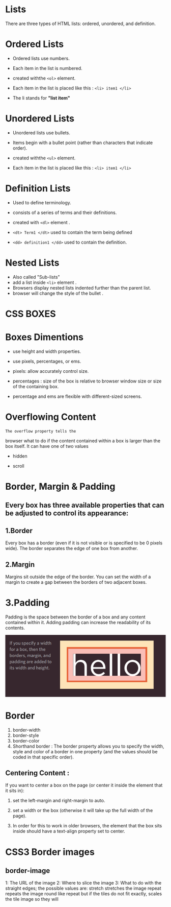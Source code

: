

# Lists 

There are three types of HTML lists: ordered,
unordered, and definition. 






# Ordered Lists 
* Ordered lists use numbers.
* Each item in the list is
numbered. 

* created withthe `<ol>` element.

* Each item in the list is placed
like this :  `<li> item1 </li>` 

* The li stands for **"list item"** 




# Unordered Lists

* Unordered lists use bullets.
* Items begin with a bullet point
(rather than characters that indicate order).

* created withthe `<ul>` element.

* Each item in the list is placed
like this :  `<li> item1 </li>` 








# Definition Lists  

*  Used to define terminology.
*  consists of a series of terms and
their definitions.

*  created with `<dl>` element .

*   `<dt> Term1 </dt>`  used to contain the term
being defined

* `<dd> definition1 </dd>` used to contain the
definition.


# Nested Lists

* Also called "Sub-lists" 
* add a list inside `<li>` element .
* Browsers display nested lists
indented further than the parent
list. 
* browser will change
the style of the bullet .




# CSS BOXES 

# Boxes Dimentions

*  use height and
width properties.

*  use pixels, percentages, or
ems. 

* pixels: allow accurately control  size. 


* percentages : size of the box is relative to
 browser window size or size of the containing box.

 * percentage and ems are flexible
with different-sized screens.


# Overflowing Content

    The overflow property tells the
browser what to do if the content
contained within a box is larger
than the box itself. It can have
one of two values

* hidden 

* scroll


# Border, Margin & Padding

## Every box has three available properties that can be adjusted to control its appearance: 


## 1.Border

Every box has a border (even if
it is not visible or is specified to
be 0 pixels wide). The border
separates the edge of one box
from another.


## 2.Margin

Margins sit outside the edge
of the border. You can set the
width of a margin to create a
gap between the borders of two
adjacent boxes.

# 3.Padding

Padding is the space between
the border of a box and any
content contained within it.
Adding padding can increase the
readability of its contents.



![](c1.PNG)



# Border 

1. border-width
3. border-style 
5. border-color
4. Shorthand
border : The border property allows you
to specify the width, style and
color of a border in one property
(and the values should be coded
in that specific order).



## Centering Content :

If you want to center a box on
the page (or center it inside
the element that it sits in):

1. set the left-margin and
right-margin to auto.

 
2. set a width or the box (otherwise it will take
up the full width of the page).

3. In order for this to work in older
browsers, the
element that the box sits inside
should have a text-align
property set to
center.


# CSS3 Border images 

## border-image

1: The URL of the image
2: Where to slice the image
3: What to do with the straight
edges; the possible values are:
 stretch stretches the image
 repeat repeats the image
 round like repeat but if the
tiles do not fit exactly, scales
the tile image so they will

